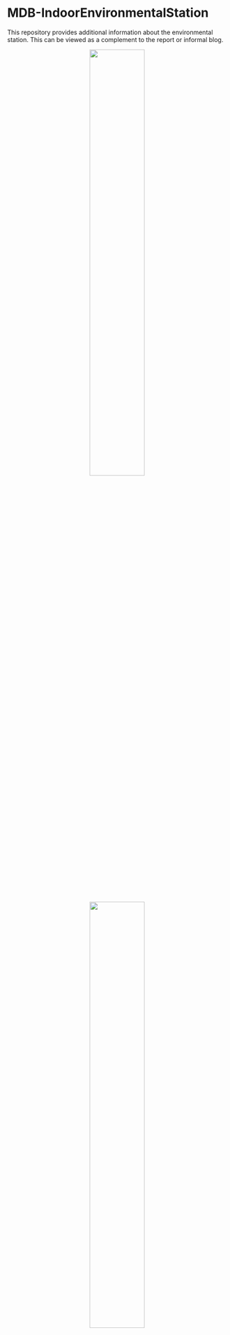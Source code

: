 # MDB-IndoorEnvironmentalStation
This repository provides additional information about the environmental station. This can be viewed as a complement to the report or informal blog.

<p align="center">
<img src="https://user-images.githubusercontent.com/91855312/148662397-80d6e5d8-9e85-4a08-bd39-7f0af238835f.jpg" width=50% height=50%>
<br/>
<img src="https://user-images.githubusercontent.com/91855312/148688952-b6aad2de-4ac8-4f1e-933f-9fc634b498ff.jpg" width=50% height=50%>
</p>

* [Arduino sketch](indoorEnvSensor) for the functioning of sensors and connection to WiFi and MQTT is available 
* [Enclosure](ENCLOSURE.md) contains comments and post-presentation learning contents related to sensor case, 3D modelling and printing
* [Gallery](GALLERY.md) holds graphics about the project that were not posted elsewhere
* [Temperature test](TEMP-TEST.md) provides complementary information about testing of distance between sensors for temperature differences as one of the reflections, it also explains why heating is required for a gas sensor
* [Thoughts](THOUGHTS.md) about the project, module, programme or in general my path of learning is expressed


